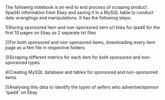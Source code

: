 The following notebook is an end to end process of scraping product (Ipad4) information from Ebay and saving it in a MySQL table to conduct data wranglings and manipulations. It has the following steps:

1)Storing sponsored item and non-sponsored item url links for Ipad4 for the first 10 pages on Ebay as 2 separate txt files

2)For both sponsored and non-sponsored items, downloading every item page as a htm file in respective folders

3)Scraping different metrics for each item for both sponsored and non-sponsored types

4)Creating MySQL database and tables for sponsored and non-sponsored items

5)Analysing this data to identify the types of sellers who advertise/sponsor 'Ipad4' on Ebay
